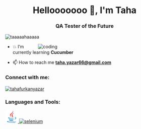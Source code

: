 <h1 align="center">Hellooooooo 👋, I'm Taha</h1>
<h3 align="center">QA Tester of the Future</h3>

<p align="left"> <img src="https://komarev.com/ghpvc/?username=taaaaahaaaaa&label=Profile%20views&color=0e75b6&style=flat" alt="taaaaahaaaaa" /> </p>
<img align="right" alt = "coding" width="400"src ="https://raw.githubusercontent.com/gist/MedRedha/fd8e2481bde2610c96b9aafde543879c/raw/88624e8d31c4295973dcb7c900dacf0edc0a6d99/coding.gif">

-  💥 I’m currently learning **Cucumber**

- 📫 How to reach me **taha.yazar66@gmail.com**

<h3 align="left">Connect with me:</h3>
<p align="left">
<a href="https://linkedin.com/in/tahafurkanyazar" target="blank"><img align="center" src="https://raw.githubusercontent.com/rahuldkjain/github-profile-readme-generator/master/src/images/icons/Social/linked-in-alt.svg" alt="tahafurkanyazar" height="30" width="40" /></a>
</p>

<h3 align="left">Languages and Tools:</h3>
<p align="left"> <a href="https://www.java.com" target="_blank" rel="noreferrer"> <img src="https://raw.githubusercontent.com/devicons/devicon/master/icons/java/java-original.svg" alt="java" width="40" height="40"/> </a> <a href="https://www.selenium.dev" target="_blank" rel="noreferrer"> <img src="https://raw.githubusercontent.com/detain/svg-logos/780f25886640cef088af994181646db2f6b1a3f8/svg/selenium-logo.svg" alt="selenium" width="40" height="40"/> </a> </p>
